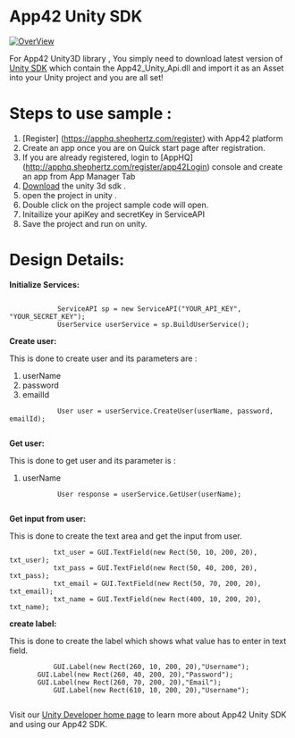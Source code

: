 App42 Unity SDK
===============

[![OverView](http://www.shephertz.com/images/logo/app42_cloud.png)](http://api.shephertz.com/)

For App42 Unity3D library , You simply need to download latest version of [Unity SDK](https://github.com/shephertz/App42_Unity3D_SDK/raw/master/1.0/App42_Unity_SDK_1.0.zip) which contain the App42_Unity_Api.dll and import it as an Asset into your Unity project 
and you are all set!

# Steps to use sample : 

1. [Register] (https://apphq.shephertz.com/register) with App42 platform
2. Create an app once you are on Quick start page after registration.
3. If you are already registered, login to [AppHQ] (http://apphq.shephertz.com/register/app42Login) console and create an app from App Manager Tab
4. [Download](https://github.com/shephertz/App42_Unity3D_SDK/archive/master.zip) the unity 3d sdk .
5. open the project in unity .
6. Double click on the project sample code will open.
7. Initailize your apiKey and secretKey in ServiceAPI
8. Save the project and run on unity.


# Design Details:

__Initialize Services:__

```

            ServiceAPI sp = new ServiceAPI("YOUR_API_KEY", "YOUR_SECRET_KEY");
            UserService userService = sp.BuildUserService();

```

__Create user:__

This is done to create user and its parameters are :
1. userName
2. password
3. emailId

```
            User user = userService.CreateUser(userName, password, emailId);
         
```

__Get user:__

This is done to get user and its parameter is :
1. userName

```
            User response = userService.GetUser(userName);
         
```

__Get input from user:__

This is done to create the text area and get the input from user.

```
           txt_user = GUI.TextField(new Rect(50, 10, 200, 20), txt_user);
           txt_pass = GUI.TextField(new Rect(50, 40, 200, 20), txt_pass);
           txt_email = GUI.TextField(new Rect(50, 70, 200, 20), txt_email);
           txt_name = GUI.TextField(new Rect(400, 10, 200, 20), txt_name);
```


__create label:__

This is done to create the label which shows what value has to enter in text field.

```
           GUI.Label(new Rect(260, 10, 200, 20),"Username");
   	   GUI.Label(new Rect(260, 40, 200, 20),"Password");
	   GUI.Label(new Rect(260, 70, 200, 20),"Email");
           GUI.Label(new Rect(610, 10, 200, 20),"Username");
      
```


Visit our [Unity Developer home page](https://github.com/shephertz/App42_Unity3D_SDK/wiki/Unity-Home) to learn more about App42 Unity SDK and using our App42 SDK.
